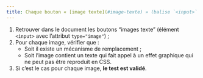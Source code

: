 ```yaml
---
title: Chaque bouton « [image texte](#image-texte) » (balise `<input>` avec l’attribut `type="image"`) [porteur d’information](#image-porteuse-d-information), en l’absence d’un [mécanisme de remplacement](#mecanisme-de-remplacement), doit si possible être remplacé par du [texte stylé](#texte-style). Cette règle est-elle respectée (hors cas particuliers) ?
---
```


1. Retrouver dans le document les boutons “images texte” (élément `<input>` avec l’attribut `type="image"`) ;
2. Pour chaque image, vérifier que :
      * Soit il existe un mécanisme de remplacement ;
      * Soit l’image contient un texte qui fait appel à un effet graphique qui ne peut pas être reproduit en CSS.
3. Si c’est le cas pour chaque image, **le test est validé**.
